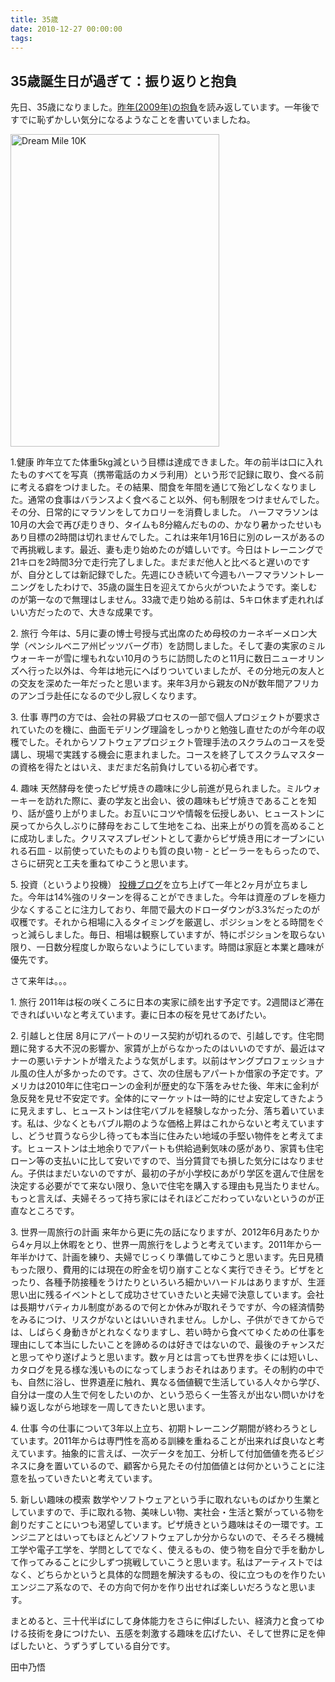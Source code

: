 ```yaml
---
title: 35歳
date: 2010-12-27 00:00:00
tags:
---
```


<h2>35歳誕生日が過ぎて：振り返りと抱負</h2>
<p>先日、35歳になりました。<a href="http://daigotanaka.org/?p=306">昨年(2009年)の抱負</a>を読み返しています。一年後ですでに恥ずかしい気分になるようなことを書いていましたね。</p>
<p><a title="Dream Mile 10K by DAIGOEXPRESSED, on Flickr" href="http://www.flickr.com/photos/daigoexpressed/5076895112/"><img src="http://farm5.static.flickr.com/4003/5076895112_74559ac5a9.jpg" alt="Dream Mile 10K" width="334" height="500" /></a></p>
<p>1.健康
昨年立てた体重5kg減という目標は達成できました。年の前半は口に入れたものすべてを写真（携帯電話のカメラ利用）という形で記録に取り、食べる前に考える癖をつけました。その結果、間食を年間を通じて殆どしなくなりました。通常の食事はバランスよく食べること以外、何も制限をつけませんでした。その分、日常的にマラソンをしてカロリーを消費しました。
ハーフマラソンは10月の大会で再び走りきり、タイムも8分縮んだものの、かなり暑かったせいもあり目標の2時間は切れませんでした。これは来年1月16日に別のレースがあるので再挑戦します。最近、妻も走り始めたのが嬉しいです。今日はトレーニングで21キロを2時間3分で走行完了しました。まだまだ他人と比べると遅いのですが、自分としては新記録でした。先週にひき続いて今週もハーフマラソントレーニングをしたわけで、35歳の誕生日を迎えてから火がついたようです。楽しむのが第一なので無理はしません。33歳で走り始める前は、5キロ休まず走れればいい方だったので、大きな成果です。</p>
<p>2. 旅行
今年は、5月に妻の博士号授与式出席のため母校のカーネギーメロン大学（ペンシルベニア州ピッツバーグ市）を訪問しました。そして妻の実家のミルウォーキーが雪に埋もれない10月のうちに訪問したのと11月に数日ニューオリンズへ行った以外は、今年は地元にへばりついていましたが、その分地元の友人との交友を深めた一年だったと思います。来年3月から親友のNが数年間アフリカのアンゴラ赴任になるので少し寂しくなります。</p>
<p>3. 仕事
専門の方では、会社の昇級プロセスの一部で個人プロジェクトが要求されていたのを機に、曲面モデリング理論をしっかりと勉強し直せたのが今年の収穫でした。それからソフトウェアプロジェクト管理手法のスクラムのコースを受講し、現場で実践する機会に恵まれました。コースを終了してスクラムマスターの資格を得たとはいえ、まだまだ名前負けしている初心者です。</p>
<p>4. 趣味
天然酵母を使ったピザ焼きの趣味に少し前進が見られました。ミルウォーキーを訪れた際に、妻の学友と出会い、彼の趣味もピザ焼きであることを知り、話が盛り上がりました。お互いにコツや情報を伝授しあい、ヒューストンに戻ってから久しぶりに酵母をおこして生地をこね、出来上がりの質を高めることに成功しました。クリスマスプレゼントとして妻からピザ焼き用にオーブンにいれる石皿 - 以前使っていたものよりも質の良い物 - とピーラーをもらったので、さらに研究と工夫を重ねてゆこうと思います。</p>
<p>5. 投資（というより投機）
<a href="http://rationalmove.com/ja/trading">投機ブログ</a>を立ち上げて一年と2ヶ月が立ちました。今年は14%強のリターンを得ることができました。今年は資産のブレを極力少なくすることに注力しており、年間で最大のドローダウンが3.3%だったのが収穫です。それから相場に入るタイミングを厳選し、ポジションをとる時間をぐっと減らしました。毎日、相場は観察していますが、特にポジションを取らない限り、一日数分程度しか取らないようにしています。時間は家庭と本業と趣味が優先です。</p>
<p>さて来年は。。。</p>
<p>1. 旅行
2011年は桜の咲くころに日本の実家に顔を出す予定です。2週間ほど滞在できればいいなと考えています。妻に日本の桜を見せてあげたい。</p>
<p>2. 引越しと住居
8月にアパートのリース契約が切れるので、引越しです。住宅問題に発する大不況の影響か、家賃が上がらなかったのはいいのですが、最近はマナーの悪いテナントが増えたような気がします。以前はヤングプロフェッショナル風の住人が多かったのです。さて、次の住居もアパートか借家の予定です。アメリカは2010年に住宅ローンの金利が歴史的な下落をみせた後、年末に金利が急反発を見せ不安定です。全体的にマーケットは一時的にせよ安定してきたように見えますし、ヒューストンは住宅バブルを経験しなかった分、落ち着いています。私は、少なくともバブル期のような価格上昇はこれからないと考えていますし、どうせ買うなら少し待っても本当に住みたい地域の手堅い物件をと考えてます。ヒューストンは土地余りでアパートも供給過剰気味の感があり、家賃も住宅ローン等の支払いに比して安いですので、当分賃貸でも損した気分にはなりません。子供はまだいないのですが、最初の子が小学校にあがり学区を選んで住居を決定する必要がでて来ない限り、急いで住宅を購入する理由も見当たりません。もっと言えば、夫婦そろって持ち家にはそれほどこだわっていないというのが正直なところです。</p>
<p>3. 世界一周旅行の計画
来年から更に先の話になりますが、2012年6月あたりから4ヶ月以上休暇をとり、世界一周旅行をしようと考えています。2011年から一年半かけて、計画を練り、夫婦でじっくり準備してゆこうと思います。先日見積もった限り、費用的には現在の貯金を切り崩すことなく実行できそう。ビザをとったり、各種予防接種をうけたりといろいろ細かいハードルはありますが、生涯思い出に残るイベントとして成功させていきたいと夫婦で決意しています。会社は長期サバティカル制度があるので何とか休みが取れそうですが、今の経済情勢をみるにつけ、リスクがないとはいいきれません。しかし、子供ができてからでは、しばらく身動きがとれなくなりますし、若い時から食べてゆくための仕事を理由にして本当にしたいことを諦めるのは好きではないので、最後のチャンスだと思ってやり遂げようと思います。数ヶ月とは言っても世界を歩くには短いし、カタログを見る様な浅いものになってしまうおそれはあります。その制約の中でも、自然に浴し、世界遺産に触れ、異なる価値観で生活している人々から学び、自分は一度の人生で何をしたいのか、という恐らく一生答えが出ない問いかけを繰り返しながら地球を一周してきたいと思います。</p>
<p>4. 仕事
今の仕事について3年以上立ち、初期トレーニング期間が終わろうとしています。2011年からは専門性を高める訓練を重ねることが出来れば良いなと考えています。抽象的に言えば、一次データを加工、分析して付加価値を売るビジネスに身を置いているので、顧客から見たその付加価値とは何かということに注意を払っていきたいと考えています。</p>
<p>5. 新しい趣味の模索
数学やソフトウェアという手に取れないものばかり生業としていますので、手に取れる物、美味しい物、実社会・生活と繋がっている物を創りだすことにいつも渇望しています。ピザ焼きという趣味はその一環です。エンジニアとはいってもほとんどソフトウェアしか分からないので、そろそろ機械工学や電子工学を、学問としてでなく、使えるもの、使う物を自分で手を動かして作ってみることに少しずつ挑戦していこうと思います。私はアーティストではなく、どちらかというと具体的な問題を解決するもの、役に立つものを作りたいエンジニア系なので、その方向で何かを作り出せれば楽しいだろうなと思います。</p>
<p>まとめると、三十代半ばにして身体能力をさらに伸ばしたい、経済力と食ってゆける技術を身につけたい、五感を刺激する趣味を広げたい、そして世界に足を伸ばしたいと、うずうずしている自分です。</p>
<p>田中乃悟</p>

